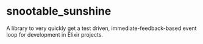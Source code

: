 # snootable_sunshine
A library to very quickly get a test driven, immediate-feedback-based event loop for development in Elixir projects.
